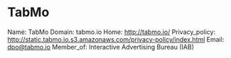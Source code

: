 
# TabMo

Name: TabMo
Domain: tabmo.io
Home: http://tabmo.io/
Privacy_policy: http://static.tabmo.io.s3.amazonaws.com/privacy-policy/index.html
Email: dpo@tabmo.io
Member_of: Interactive Advertising Bureau (IAB)
